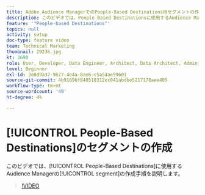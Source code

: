 ```yaml
---
title: Adobe Audience ManagerでのPeople-Based Destinations用セグメントの作成
description: このビデオでは、People-Based Destinationsに使用するAudience Managerでのセグメントの作成手順を説明します。
feature: '"People-based Destinations"'
topics: null
activity: setup
doc-type: feature video
team: Technical Marketing
thumbnail: 29236.jpg
kt: 3690
role: User, Developer, Data Engineer, Architect, Data Architect, Admin, Leader
level: Beginner
exl-id: 3e0d9a37-9677-4e4a-8ae6-c5a54ae99601
source-git-commit: 4b91696f840518312ec041abdbe5217178aee405
workflow-type: tm+mt
source-wordcount: '49'
ht-degree: 4%

---
```


# [!UICONTROL People-Based Destinations]のセグメントの作成

このビデオでは、[!UICONTROL People-Based Destinations]に使用するAudience Managerの[!UICONTROL segment]の作成手順を説明します。

>[!VIDEO](https://video.tv.adobe.com/v/29236/?quality=12)
